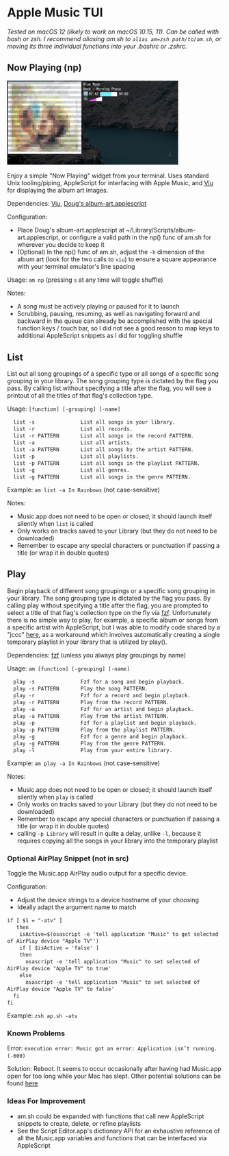 # Apple Music TUI

*Tested on macOS 12 (likely to work on macOS 10.15, 11). Can be called with bash or zsh. I recommend aliasing am.sh to `alias am=zsh path/to/am.sh`, or moving its three individual functions into your .bashrc or .zshrc.*

## Now Playing (np)

<img src="np.png" width="400"/>

Enjoy a simple "Now Playing" widget from your terminal.  Uses standard Unix tooling/piping, AppleScript for interfacing with Apple Music, and [Viu](https://github.com/atanunq/viu) for displaying the album art images.

Dependencies: [Viu](https://github.com/atanunq/viu), [Doug's album-art.applescript](https://dougscripts.com/itunes/2014/10/save-current-tracks-artwork/)

Configuration: 

* Place Doug's album-art.applescript at ~/Library/Scripts/album-art.applescript, or configure a valid path in the np() func of am.sh for wherever you decide to keep it
* (Optional) In the np() func of am.sh, adjust the `-h` dimension of the album art (look for the two calls to `viu`) to ensure a square appearance with your terminal emulator's line spacing

Usage: `am np` (pressing `s` at any time will toggle shuffle)

Notes: 
* A song must be actively playing or paused for it to launch
* Scrubbing, pausing, resuming, as well as navigating forward and backward in the queue can already be accomplished with the special function keys / touch bar, so I did not see a good reason to map keys to additional AppleScript snippets as I did for toggling shuffle

## List

List out all song groupings of a specific type or all songs of a specific song grouping in your library.  The song grouping type is dictated by the flag you pass. By calling list without specifying a title after the flag, you will see a printout of all the titles of that flag's collection type. 

Usage: `[function] [-grouping] [-name]`
```
  list -s               List all songs in your library.
  list -r               List all records.
  list -r PATTERN       List all songs in the record PATTERN.
  list -a               List all artists.
  list -a PATTERN       List all songs by the artist PATTERN.
  list -p               List all playlists.
  list -p PATTERN       List all songs in the playlist PATTERN.
  list -g               List all genres.
  list -g PATTERN       List all songs in the genre PATTERN.
```
Example: `am list -a In Rainbows` (not case-sensitive)

Notes: 
* Music.app does not need to be open or closed; it should launch itself silently when `list` is called
* Only works on tracks saved to your Library (but they do not need to be downloaded)
* Remember to escape any special characters or punctuation if passing a title (or wrap it in double quotes)

## Play

Begin playback of different song groupings or a specific song grouping in your library. The song grouping type is dictated by the flag you pass.  By calling play without specifying a title after the flag, you are prompted to select a title of that flag's collection type on the fly via [fzf](https://github.com/junegunn/fzf). Unfortunately there is no simple way to play, for example, a specific album or songs from a specific artist with AppleScript, but I was able to modify code shared by a "jccc" [here](https://discussions.apple.com/thread/1053355), as a workaround which involves automatically creating a single temporary playlist in your library that is utilized by play().

Dependencies: [fzf](https://github.com/junegunn/fzf) (unless you always play groupings by name)

Usage: `am [function] [-grouping] [-name]`
```
  play -s               Fzf for a song and begin playback.
  play -s PATTERN       Play the song PATTERN.
  play -r               Fzf for a record and begin playback.
  play -r PATTERN       Play from the record PATTERN.
  play -a               Fzf for an artist and begin playback.
  play -a PATTERN       Play from the artist PATTERN.
  play -p               Fzf for a playlist and begin playback.
  play -p PATTERN       Play from the playlist PATTERN.
  play -g               Fzf for a genre and begin playback.
  play -g PATTERN       Play from the genre PATTERN.
  play -l               Play from your entire library.
```
Example: `am play -a In Rainbows` (not case-sensitive)

Notes: 
* Music.app does not need to be open or closed; it should launch itself silently when `play` is called
* Only works on tracks saved to your Library (but they do not need to be downloaded)
* Remember to escape any special characters or punctuation if passing a title (or wrap it in double quotes)
* calling `-p Library` will result in quite a delay, unlike `-l`, because it requires copying all the songs in your library into the temporary playlist

### Optional AirPlay Snippet (not in src)

Toggle the Music.app AirPlay audio output for a specific device. 

Configuration: 
* Adjust the device strings to a device hostname of your choosing
* Ideally adapt the argument name to match

```
if [ $1 = "-atv" ]
   then
    isActive=$(osascript -e 'tell application "Music" to get selected of AirPlay device "Apple TV"')
    if [ $isActive = 'false' ]
    then
      osascript -e 'tell application "Music" to set selected of AirPlay device "Apple TV" to true'
    else
      osascript -e 'tell application "Music" to set selected of AirPlay device "Apple TV" to false'
  fi
fi
```
Example: `zsh ap.sh -atv`

### Known Problems

Error: `execution error: Music got an error: Application isn’t running. (-600)`

Solution: Reboot. It seems to occur occasionally after having had Music.app open for too long while your Mac has slept. Other potential solutions can be found [here](https://stackoverflow.com/questions/19957268/applescript-fails-with-error-600-when-launched-over-ssh-on-mavericks)

### Ideas For Improvement

* am.sh could be expanded with functions that call new AppleScript snippets to create, delete, or refine playlists
* See the Script Editor.app's dictionary API for an exhaustive reference of all the Music.app variables and functions that can be interfaced via AppleScript
